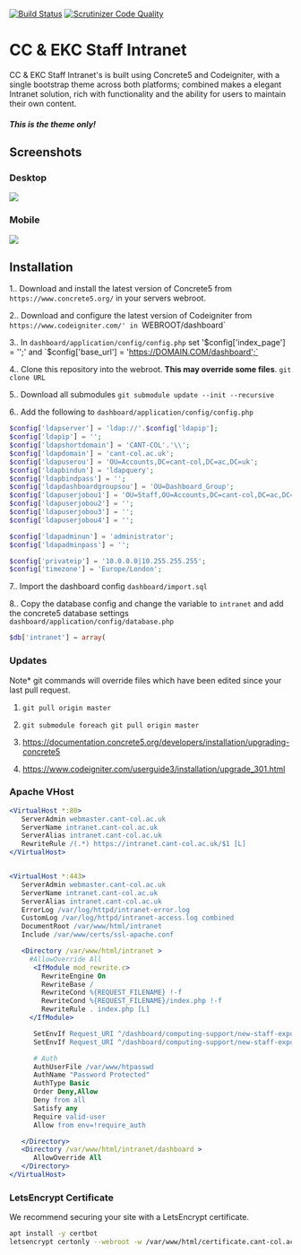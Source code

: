 [![Build Status](https://scrutinizer-ci.com/g/East-Kent-Partnership/Intranet/badges/build.png?b=master)](https://scrutinizer-ci.com/g/East-Kent-Partnership/Intranet/build-status/master) [![Scrutinizer Code Quality](https://scrutinizer-ci.com/g/East-Kent-Partnership/Intranet/badges/quality-score.png?b=master)](https://scrutinizer-ci.com/g/East-Kent-Partnership/Intranet/?branch=master)

# CC &amp; EKC Staff Intranet
CC &amp; EKC Staff Intranet's is built using Concrete5 and Codeigniter, with a single bootstrap theme across both platforms; combined makes a elegant Intranet solution, rich with functionality and the ability for users to maintain their own content.

##### This is the theme only!
## Screenshots
### Desktop
![](https://github.com/East-Kent-Partnership/Intranet/blob/master/screenshots/HomePage.png)
### Mobile
![](https://github.com/East-Kent-Partnership/Intranet/blob/master/screenshots/HomeMobile.png)

## Installation
1.. Download and install the latest version of Concrete5 from `https://www.concrete5.org/` in your servers webroot.

2.. Download and configure the latest version of Codeigniter from `https://www.codeigniter.com/' in `WEBROOT/dashboard`

3.. In `dashboard/application/config/config.php` set '$config['index_page'] = '';' and `$config['base_url'] = 'https://DOMAIN.COM/dashboard';`

4.. Clone this repository into the webroot. **This may override some files**. `git clone URL`

5.. Download all submodules `git submodule update --init --recursive`

6.. Add the following to `dashboard/application/config/config.php`
```php
$config['ldapserver'] = 'ldap://'.$config['ldapip'];
$config['ldapip'] = '';
$config['ldapshortdomain'] = 'CANT-COL'.'\\';
$config['ldapdomain'] = 'cant-col.ac.uk';
$config['ldapuserou'] = 'OU=Accounts,DC=cant-col,DC=ac,DC=uk';
$config['ldapbindun'] = 'ldapquery';
$config['ldapbindpass'] = '';
$config['ldapdashboardgroupsou'] = 'OU=Dashboard_Group';
$config['ldapuserjobou1'] = 'OU=Staff,OU=Accounts,DC=cant-col,DC=ac,DC=uk';
$config['ldapuserjobou2'] = '';
$config['ldapuserjobou3'] = '';
$config['ldapuserjobou4'] = '';

$config['ldapadminun'] = 'administrator';
$config['ldapadminpass'] = '';

$config['privateip'] = '10.0.0.0|10.255.255.255';
$config['timezone'] = 'Europe/London';
```
7.. Import the dashboard config `dashboard/import.sql`

8.. Copy the database config and change the variable to `intranet` and add the concrete5 database settings `dashboard/application/config/database.php`
```php
$db['intranet'] = array(
```

### Updates
Note* git commands will override files which have been edited since your last pull request.

1. `git pull origin master`

2. `git submodule foreach git pull origin master`

3. https://documentation.concrete5.org/developers/installation/upgrading-concrete5
4. https://www.codeigniter.com/userguide3/installation/upgrade_301.html


### Apache VHost
```apache
<VirtualHost *:80>
   ServerAdmin webmaster.cant-col.ac.uk
   ServerName intranet.cant-col.ac.uk
   ServerAlias intranet.cant-col.ac.uk
   RewriteRule /(.*) https://intranet.cant-col.ac.uk/$1 [L]
</VirtualHost>


<VirtualHost *:443>
   ServerAdmin webmaster.cant-col.ac.uk
   ServerName intranet.cant-col.ac.uk
   ServerAlias intranet.cant-col.ac.uk
   ErrorLog /var/log/httpd/intranet-error.log
   CustomLog /var/log/httpd/intranet-access.log combined
   DocumentRoot /var/www/html/intranet
   Include /var/www/certs/ssl-apache.conf

   <Directory /var/www/html/intranet >
     #AllowOverride All
      <IfModule mod_rewrite.c>
        RewriteEngine On
        RewriteBase /
        RewriteCond %{REQUEST_FILENAME} !-f
        RewriteCond %{REQUEST_FILENAME}/index.php !-f
        RewriteRule . index.php [L]
     </IfModule>

      SetEnvIf Request_URI ^/dashboard/computing-support/new-staff-export require_auth=true
      SetEnvIf Request_URI ^/dashboard/computing-support/new-staff-export/complete require_auth=true

      # Auth
      AuthUserFile /var/www/htpasswd
      AuthName "Password Protected"
      AuthType Basic
      Order Deny,Allow
      Deny from all
      Satisfy any
      Require valid-user
      Allow from env=!require_auth

   </Directory>
   <Directory /var/www/html/intranet/dashboard >
      AllowOverride All
   </Directory>
</VirtualHost>

```

### LetsEncrypt Certificate
We recommend securing your site with a LetsEncrypt certificate.

```bash
apt install -y certbot
letsencrypt certonly --webroot -w /var/www/html/certificate.cant-col.ac.uk -d .cant-col.ac.uk
```

